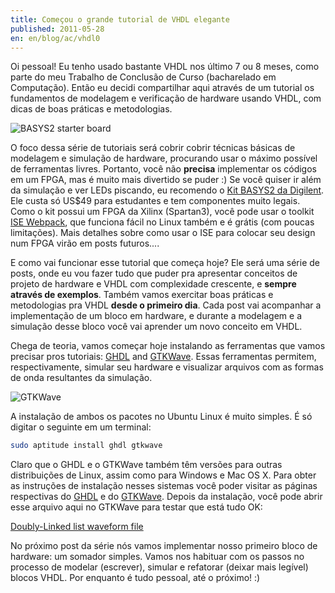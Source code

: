 ```yaml
---
title: Começou o grande tutorial de VHDL elegante
published: 2011-05-28
en: en/blog/ac/vhdl0
---
```


Oi pessoal! Eu tenho usado bastante VHDL nos último 7 ou 8 meses, como parte do meu Trabalho de Conclusão de Curso (bacharelado em Computação).
Então eu decidi compartilhar aqui através de um tutorial os fundamentos de modelagem e verificação de hardware usando VHDL, com dicas de boas práticas e metodologias.

![BASYS2 starter board](/files/imgs/2011-05_BASYS2-top-400.jpg)

<!--more-->

O foco dessa série de tutoriais será cobrir cobrir técnicas básicas de modelagem e simulação de hardware, procurando usar o máximo possível de ferramentas livres.
Portanto, você não **precisa** implementar os códigos em um FPGA, mas é muito mais divertido se puder :)
Se você quiser ir além da simulação e ver LEDs piscando, eu recomendo o [Kit BASYS2 da Digilent][1].
Ele custa só US$49 para estudantes e tem componentes muito legais.
Como o kit possui um FPGA da Xilinx (Spartan3), você pode usar o toolkit [ISE Webpack][2],
que funciona fácil no Linux também e é grátis (com poucas limitações).
Mais detalhes sobre como usar o ISE para colocar seu design num FPGA virão em posts futuros....

E como vai funcionar esse tutorial que começa hoje?
Ele será uma série de posts, onde eu vou fazer tudo que puder pra apresentar conceitos de projeto de hardware e VHDL com complexidade crescente, e **sempre através de exemplos**.
Também vamos exercitar boas práticas e metodologias pra VHDL **desde o primeiro dia**.
Cada post vai acompanhar a implementação de um bloco em hardware,
e durante a modelagem e a simulação desse bloco você vai aprender um novo conceito em VHDL.

Chega de teoria, vamos começar hoje instalando as ferramentas que vamos precisar pros tutoriais: [GHDL][3] and [GTKWave][4].
Essas ferramentas permitem, respectivamente, simular seu hardware e visualizar arquivos com as formas de onda resultantes da simulação.

![GTKWave](/files/imgs/2011-05_gtkwave.gif)

A instalação de ambos os pacotes no Ubuntu Linux é muito simples. É só digitar o seguinte em um terminal:

```bash
sudo aptitude install ghdl gtkwave
```

Claro que o GHDL e o GTKWave também têm versões para outras distribuições de Linux, assim como para Windows e Mac OS X.
Para obter as instruções de instalação nesses sistemas você poder visitar as páginas respectivas do [GHDL][5] e do [GTKWave][6].
Depois da instalação, você pode abrir esse arquivo aqui no GTKWave para testar que está tudo OK:

[Doubly-Linked list waveform file][7]

No próximo post da série nós vamos implementar nosso primeiro bloco de hardware: um somador simples.
Vamos nos habituar com os passos no processo de modelar (escrever), simular e refatorar (deixar mais legível) blocos VHDL.
Por enquanto é tudo pessoal, até o próximo! :)

[1]: <http://www.digilentinc.com/Products/Detail.cfm?NavPath=2,400,790&amp;Prod=BASYS2>
[2]: <http://www.xilinx.com/support/download/index.htm>
[3]: <http://ghdl.free.fr/site/pmwiki.php?n=Main.HomePage>
[4]: <http://gtkwave.sourceforge.net/>
[5]: <http://ghdl.free.fr/site/pmwiki.php?n=Main.Installation>
[6]: <http://gtkwave.sourceforge.net/>
[7]: <http://constantijn.alvb.in/dropbox/doubly_linked_list.vcd>
